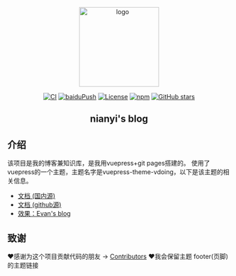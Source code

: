 <p align="center"><img width="180" src="https://cdn.jsdelivr.net/gh/xugaoyi/image_store/blog/20200409124835.png" alt="logo"></p>

<p align="center">
  <a href="https://github.com/Zombie521/Zombie521.github.io/actions?query=workflow%3ACI"><img src="https://github.com/Zombie521/Zombie521.github.io/img/github.svg" alt="CI"></a>
  <a href="https://github.com/Zombie521/Zombie521.github.io/actions?query=workflow%3AbaiduPush"><img src="https://github.com/Zombie521/Zombie521.github.io/img/github.svg" alt="baiduPush"></a>
  <a href="https://github.com/Zombie521/Zombie521.github.io/blob/master/LICENSE"><img src="https://github.com/Zombie521/Zombie521.github.io/img/github.svg" alt="License"></a>
  <a href="https://www.npmjs.com/package/vuepress-theme-vdoing"><img alt="npm" src="https://img.shields.io/npm/v/vuepress-theme-vdoing"></a>
  <a href="https://github.com/xugaoyi/vuepress-theme-vdoing/stargazers"><img src="https://img.shields.io/github/stars/xugaoyi/vuepress-theme-vdoing?logo=ReverbNation&logoColor=rgba(255,255,255,.6)" alt="GitHub stars"></a>
</p>

<h2 align="center">nianyi's blog</h2>

## 介绍
该项目是我的博客兼知识库，是我用vuepress+git pages搭建的。
使用了vuepress的一个主题，主题名字是vuepress-theme-vdoing，以下是该主题的相关信息。
* [文档 (国内源)](https://doc.xugaoyi.com/)
* [文档 (github源)](https://xugaoyi.github.io/vuepress-theme-vdoing-doc/)
* [效果：Evan's blog](https://xugaoyi.com/)

## 致谢

:heart:感谢为这个项目贡献代码的朋友 → [Contributors](https://github.com/xugaoyi/vuepress-theme-vdoing/graphs/contributors)
:heart:我会保留主题 footer(页脚) 的主题链接
